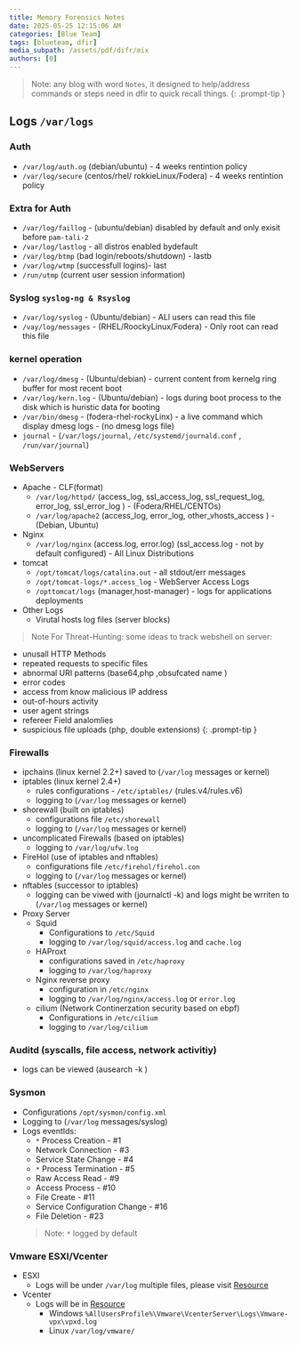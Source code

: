 ```yaml
---
title: Memory Forensics Notes
date: 2025-05-25 12:15:06 AM
categories: [Blue Team]
tags: [blueteam, dfir] 
media_subpath: /assets/pdf/difr/mix
authors: [0]
---
```

> Note: any blog with word `Notes`, it designed to help/address commands or steps need in dfir to quick recall things.
{: .prompt-tip }

## Logs `/var/logs`

### Auth
 - `/var/log/auth.og` (debian/ubuntu) - 4 weeks rentintion policy 
 - `/var/log/secure` (centos/rhel/ rokkieLinux/Fodera) - 4 weeks rentintion policy 

### Extra for Auth 
 - `/var/log/faillog` - (ubuntu/debian) disabled by default and only exisit before `pam-tali-2`
 - `/var/log/lastlog` - all distros enabled bydefault 
 - `/var/log/btmp` (bad login/reboots/shutdown) - lastb
 - `/var/log/wtmp` (successfull logins)- last
 - `/run/utmp` (current user session information)

### Syslog `syslog-ng & Rsyslog`
 - `/var/log/syslog` - (Ubuntu/debian) - ALl users can read this file 
 - `/vay/log/messages` - (RHEL/RoockyLinux/Fodera) - Only root can read this file 

### kernel operation
 - `/var/log/dmesg` - (Ubuntu/debian) - current content from kernelg ring buffer for most recent boot
 - `/var/log/kern.log` - (Ubuntu/debian) - logs during boot process to the disk which is huristic data for booting
 - `/var/bin/dmesg` - (fodera-rhel-rockyLinx) - a live command which display dmesg logs - (no dmesg logs file)
 - `journal` - (`/var/logs/journal`, `/etc/systemd/journald.conf` , `/run/var/journal`) 

### WebServers 
 - Apache - CLF(format) 
   - `/var/log/httpd/` (access_log, ssl_access_log, ssl_request_log, error_log, ssl_error_log ) - (Fodera/RHEL/CENTOs)
   - `/var/log/apache2` (access_log, error_log, other_vhosts_access ) - (Debian, Ubuntu) 
 - Nginx
   - `/var/log/nginx` (access.log, error.log) (ssl_access.log - not by default configured) - All Linux Distributions
 - tomcat
   - `/opt/tomcat/logs/catalina.out` - all stdout/err messages
   - `/opt/tomcat-logs/*.access_log` - WebServer Access Logs 
   - `/opttomcat/logs` (manager,host-manager) - logs for applications deployments
 - Other Logs 
   - Virutal hosts log files (server blocks)

> Note For Threat-Hunting: some ideas to track webshell on server:
 - unusall HTTP Methods 
 - repeated requests to specific files 
 - abnormal URI patterns (base64,php ,obsufcated name )
 - error codes 
 - access from know malicious IP address 
 - out-of-hours activity 
 - user agent strings 
 - refereer Field analomlies 
 - suspicious file uploads (php, double extensions)
{: .prompt-tip }

### Firewalls 
 - ipchains (linux kernel 2.2+) saved to (`/var/log` messages or kernel)
 - iptables (linux kernel 2.4+)
   - rules configurations - `/etc/iptables/` (rules.v4/rules.v6)
   - logging to (`/var/log` messages or kernel)
 - shorewall (built on iptables)
   - configurations file `/etc/shorewall`
   -  logging to (`/var/log` messages or kernel)
 - uncomplicated Firewalls (based on iptables)
   - logging to `/var/log/ufw.log`
 - FireHol (use of iptables and nftables)
   - configurations file `/etc/firehol/firehol.con`
   -  logging to (`/var/log` messages or kernel)
 - nftables (successor to iptables)
   - logging can be viwed with (journalctl -k) and logs might be wrriten to (`/var/log` messages or kernel)
 - Proxy Server
   - Squid
     - Configurations to `/etc/Squid`
     - logging to `/var/log/squid/access.log` and `cache.log`
   - HAProxt 
     - configurations saved in `/etc/haproxy `
     - logging to `/var/log/haproxy`
   - Nginx reverse proxy 
     - configuration in `/etc/nginx` 
     - logging to `/var/log/nginx/access.log` or `error.log `
   - cilium (Network Continerzation security based on ebpf)
     - Configurations in `/etc/cilium`
     - logging to `/var/log/cilium`
### Auditd (syscalls, file access, network activitiy) 
 - logs can be viewed (ausearch -k  )
### Sysmon
 - Configurations `/opt/sysmon/config.xml`
 - Logging to (`/var/log` messages/syslog)
 - Logs eventIds:
   - `*` Process Creation - #1
   - Network Connection - #3
   - Service State Change - #4
   - `*` Process Termination - #5
   - Raw Access Read - #9
   - Access Process - #10
   - File Create - #11
   - Service Configuration Change - #16
   - File Deletion - #23
   > Note: `*` logged by default 

### Vmware ESXI/Vcenter 
 - ESXI
   - Logs will be under `/var/log` multiple files, please visit [Resource](https://knowledge.broadcom.com/external/article/306962/location-of-esxi-log-files.html)
 - Vcenter 
   - Logs will be in [Resource](https://knowledge.broadcom.com/external/article/312194/location-of-vcenter-server-log-files.html)
     - Windows `%AllUsersProfile%\Vmware\VcenterServer\Logs\Vmware-vpx\vpxd.log`
     - Linux `/var/log/vmware/`

<script src="https://giscus.app/client.js"
        data-repo="SoOM3a/Blogs"
        data-repo-id="R_kgDOLebVZA"
        data-category="General"
        data-category-id="DIC_kwDOLebVZM4Cd9IX"
        data-mapping="url"
        data-strict="1"
        data-reactions-enabled="1"
        data-emit-metadata="1"
        data-input-position="top"
        data-theme="preferred_color_scheme"
        data-lang="en"
        data-loading="lazy"
        crossorigin="anonymous"
        async>
</script>